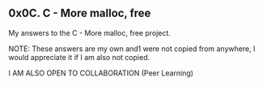 ## 0x0C. C - More malloc, free

My answers to the C - More malloc, free project.

NOTE: These answers are my own and1 were not copied from anywhere, I would appreciate it if I am also not copied.

I AM ALSO OPEN TO COLLABORATION (Peer Learning)
